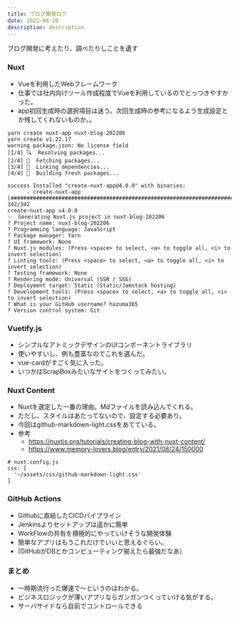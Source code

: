 ```yaml
---
title: ブログ開発ログ
date: 2022-06-20
description: description
---
```

ブログ開発に考えたり、調べたりしことを遺す

### Nuxt
- Vueを利用したWebフレームワーク
- 仕事では社内向けツール作成程度でVueを利用しているのでとっつきやすかった。
- app初回生成時の選択項目は迷う。次回生成時の参考になるよう生成設定とか残してくれないものか。。
```shell
yarn create nuxt-app nuxt-blog-202206
yarn create v1.22.17
warning package.json: No license field
[1/4] 🔍  Resolving packages...
[2/4] 🚚  Fetching packages...
[3/4] 🔗  Linking dependencies...
[4/4] 🔨  Building fresh packages...

success Installed "create-nuxt-app@4.0.0" with binaries:
      - create-nuxt-app
[######################################################################################################################################################] 342/342
create-nuxt-app v4.0.0
✨  Generating Nuxt.js project in nuxt-blog-202206
? Project name: nuxt-blog-202206
? Programming language: JavaScript
? Package manager: Yarn
? UI framework: None
? Nuxt.js modules: (Press <space> to select, <a> to toggle all, <i> to invert selection)
? Linting tools: (Press <space> to select, <a> to toggle all, <i> to invert selection)
? Testing framework: None
? Rendering mode: Universal (SSR / SSG)
? Deployment target: Static (Static/Jamstack hosting)
? Development tools: (Press <space> to select, <a> to toggle all, <i> to invert selection)
? What is your GitHub username? hazuma365
? Version control system: Git
```
### Vuetify.js
- シンプルなアトミックデザインのUIコンポーネントライブラリ
- 使いやすいし、例も豊富なのでこれを選んだ。
- vue-cardがすごく気に入った。
- いつかはScrapBoxみたいなサイトをつくってみたい。

### Nuxt Content
- Nuxtを選定した一番の理由。Mdファイルを読み込んでくれる。
- ただし、スタイルはあたってないので、設定する必要あり。
- 今回はgithub-markdown-light.cssをあてている。
- 参考
  - https://nuxtjs.org/tutorials/creating-blog-with-nuxt-content/
  - https://www.memory-lovers.blog/entry/2021/08/24/150000
```
# nuxt.config.js
css: [
  '~/assets/css/github-markdown-light.css'
]
```
### GitHub Actions
- Githubに直結したCICDパイプライン
- Jenkinsよりセットアップは遥かに簡単
- WorkFlowの共有を積極的にやっていけそうな開発体験
- 簡単なアプリはもうこれだけでいいと思えるぐらい。
- (GitHubがDBとかコンピューティング揃えたら最強だなあ）
### まとめ
- 一時期流行った爆速で〜というのはわかる。
- ビジネスロジックが薄いアプリならガンガンつくっていける気がする。
- サーバサイドなら自前でコントロールできる
